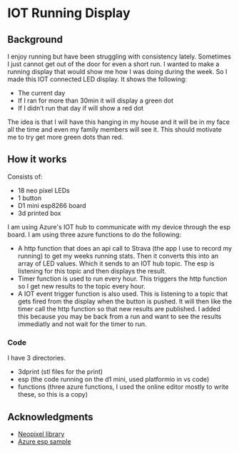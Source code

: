 # IOT Running Display

## Background

I enjoy running but have been struggling with consistency lately. Sometimes I just cannot get out of the door for even a short run.
I wanted to make a running display that would show me how I was doing during the week. So I made this IOT connected LED display.
It shows the following:

- The current day
- If I ran for more than 30min it will display a green dot
- If I didn’t run that day if will show a red dot

The idea is that I will have this hanging in my house and it will be in my face all the time and even my family members will see it. This should motivate me to try get more green dots than red.

## How it works

Consists of:

- 18 neo pixel LEDs
- 1 button
- D1 mini esp8266 board
- 3d printed box

I am using Azure's IOT hub to communicate with my device through the esp board. I am using three azure functions to do the following:

- A http function that does an api call to Strava (the app I use to record my running) to get my weeks running stats. Then it converts this into an array of LED values. Which it sends to an IOT hub topic. The esp is listening for this topic and then displays the result.
- Timer function is used to run every hour. This triggers the http function so I get new results to the topic every hour.
- A IOT event trigger function is also used. This is listening to a topic that gets fired from the display when the button is pushed. It will then like the timer call the http function so that new results are published. I added this because you may be back from a run and want to see the results immediatly and not wait for the timer to run.

### Code

I have 3 directories. 

- 3dprint (stl files for the print)
- esp (the code running on the d1 mini, used platformio in vs code)
- functions (three azure functions, I used the online editor mostly to write these, so this is a copy)

## Acknowledgments

- [Neopixel library](https://github.com/adafruit/Adafruit_NeoPixel/blob/master/examples/simple/simple.ino)
- [Azure esp sample](https://github.com/Azure-Samples/iot-hub-feather-huzzah-client-app)
